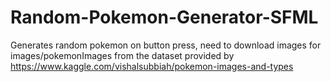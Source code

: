# Random-Pokemon-Generator-SFML
Generates random pokemon on button press, need to download images for images/pokemonImages from the dataset provided by https://www.kaggle.com/vishalsubbiah/pokemon-images-and-types
